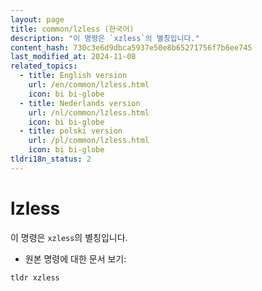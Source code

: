 ```yaml
---
layout: page
title: common/lzless (한국어)
description: "이 명령은 `xzless`의 별칭입니다."
content_hash: 730c3e6d9dbca5937e50e8b65271756f7b6ee745
last_modified_at: 2024-11-08
related_topics:
  - title: English version
    url: /en/common/lzless.html
    icon: bi bi-globe
  - title: Nederlands version
    url: /nl/common/lzless.html
    icon: bi bi-globe
  - title: polski version
    url: /pl/common/lzless.html
    icon: bi bi-globe
tldri18n_status: 2
---
```

# lzless

이 명령은 `xzless`의 별칭입니다.

- 원본 명령에 대한 문서 보기:

`tldr xzless`
